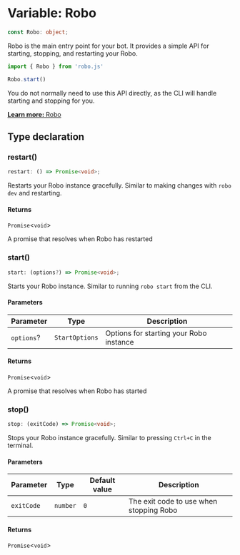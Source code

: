 # Variable: Robo

```ts
const Robo: object;
```

Robo is the main entry point for your bot. It provides a simple API for starting, stopping, and restarting your Robo.

```ts
import { Robo } from 'robo.js'

Robo.start()
```

You do not normally need to use this API directly, as the CLI will handle starting and stopping for you.

[**Learn more:** Robo](https://robojs.dev/discord-bots/migrate)

## Type declaration

### restart()

```ts
restart: () => Promise<void>;
```

Restarts your Robo instance gracefully. Similar to making changes with `robo dev` and restarting.

#### Returns

`Promise`\<`void`\>

A promise that resolves when Robo has restarted

### start()

```ts
start: (options?) => Promise<void>;
```

Starts your Robo instance. Similar to running `robo start` from the CLI.

#### Parameters

| Parameter | Type | Description |
| ------ | ------ | ------ |
| `options`? | `StartOptions` | Options for starting your Robo instance |

#### Returns

`Promise`\<`void`\>

A promise that resolves when Robo has started

### stop()

```ts
stop: (exitCode) => Promise<void>;
```

Stops your Robo instance gracefully. Similar to pressing `Ctrl+C` in the terminal.

#### Parameters

| Parameter | Type | Default value | Description |
| ------ | ------ | ------ | ------ |
| `exitCode` | `number` | `0` | The exit code to use when stopping Robo |

#### Returns

`Promise`\<`void`\>
